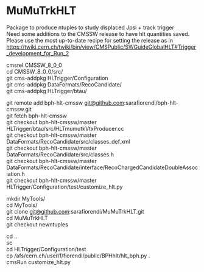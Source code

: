 # MuMuTrkHLT  

Package to produce ntuples to study displaced Jpsi + track trigger  
Need some additions to the CMSSW release to have hlt quantities saved.   
Please use the most up-to-date recipe for setting the release as in 
https://twiki.cern.ch/twiki/bin/view/CMSPublic/SWGuideGlobalHLT#Trigger_development_for_Run_2

cmsrel CMSSW_8_0_0  
cd CMSSW_8_0_0/src/  
git cms-addpkg HLTrigger/Configuration  
git cms-addpkg DataFormats/RecoCandidate/  
git cms-addpkg HLTrigger/btau/  

git remote add bph-hlt-cmssw git@github.com:sarafiorendi/bph-hlt-cmssw.git  
git fetch bph-hlt-cmssw  
git checkout bph-hlt-cmssw/master HLTrigger/btau/src/HLTmumutkVtxProducer.cc  
git checkout bph-hlt-cmssw/master DataFormats/RecoCandidate/src/classes_def.xml  
git checkout bph-hlt-cmssw/master DataFormats/RecoCandidate/src/classes.h  
git checkout bph-hlt-cmssw/master DataFormats/RecoCandidate/interface/RecoChargedCandidateDoubleAssociation.h  
git checkout bph-hlt-cmssw/master HLTrigger/Configuration/test/customize_hlt.py  

mkdir MyTools/  
cd MyTools/  
git clone git@github.com:sarafiorendi/MuMuTrkHLT.git  
cd MuMuTrkHLT  
git checkout newntuples  

cd ..  
sc  
cd HLTrigger/Configuration/test  
cp /afs/cern.ch/user/f/fiorendi/public/BPHhlt/hlt_bph.py .  
cmsRun customize_hlt.py  
